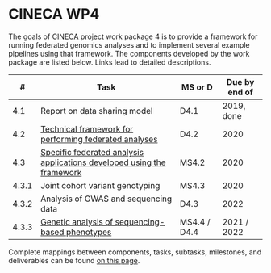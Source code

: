 # CINECA WP4

The goals of [CINECA project](https://www.cineca-project.eu/) work package 4 is to provide a framework for running federated genomics analyses and to implement several example pipelines using that framework. The components developed by the work package are listed below. Links lead to detailed descriptions.

**#**|**Task**|**MS or D**|**Due by end of**
-----|-----|-----|-----
4.1|Report on data sharing model|D4.1|2019, done
4.2|[Technical framework for performing federated analyses](docs/4.2-technical-framework)|D4.2|2020
4.3|[Specific federated analysis applications developed using the framework](nextflow_TES)|MS4.2|2020
4.3.1|Joint cohort variant genotyping|MS4.3|2020
4.3.2|Analysis of GWAS and sequencing data|D4.3|2022
4.3.3|[Genetic analysis of sequencing-based phenotypes](nextflow_TES/eqtl_workflow)|MS4.4 / D4.4|2021 / 2022

Complete mappings between components, tasks, subtasks, milestones, and deliverables can be found [on this page](docs/task-milestone-deliverable.md).
